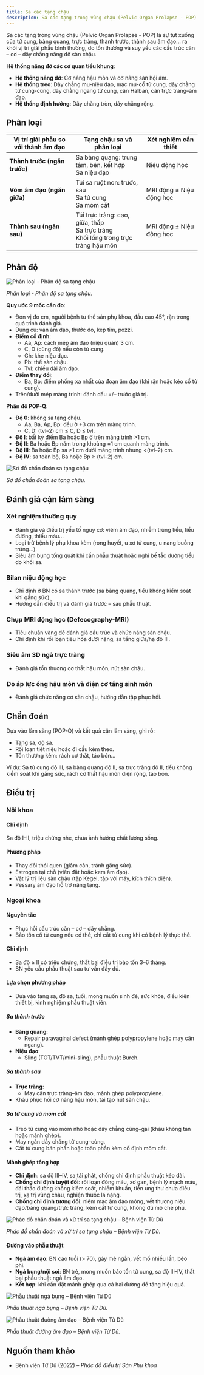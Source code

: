 ```yaml
---
title: Sa các tạng chậu
description: Sa các tạng trong vùng chậu (Pelvic Organ Prolapse - POP) là tình trạng tụt xuống của tử cung, bàng quang, trực tràng hoặc thành âm đạo ra khỏi vị trí giải phẫu bình thường do tổn thương và suy yếu hệ cân – cơ – dây chằng nâng đỡ sàn chậu.
---
```


Sa các tạng trong vùng chậu (Pelvic Organ Prolapse - POP) là sự tụt xuống của tử cung, bàng quang, trực tràng, thành trước, thành sau âm đạo… ra khỏi vị trí giải phẫu bình thường, do tổn thương và suy yếu các cấu trúc cân – cơ – dây chằng nâng đỡ sàn chậu.

**Hệ thống nâng đỡ các cơ quan tiểu khung**:

- **Hệ thống nâng đỡ**: Cơ nâng hậu môn và cơ nâng sàn hội âm.
- **Hệ thống treo**: Dây chằng mu-niệu đạo, mạc mu-cổ tử cung, dây chằng tử cung-cùng, dây chằng ngang tử cung, cân Halban, cân trực tràng–âm đạo.
- **Hệ thống định hướng**: Dây chằng tròn, dây chằng rộng.

## Phân loại

| Vị trí giải phẫu so với thành âm đạo | Tạng chậu sa và phân loại                                                              | Xét nghiệm cần thiết     |
| ------------------------------------ | -------------------------------------------------------------------------------------- | ------------------------ |
| **Thành trước (ngăn trước)**         | Sa bàng quang: trung tâm, bên, kết hợp<br>Sa niệu đạo                                  | Niệu động học            |
| **Vòm âm đạo (ngăn giữa)**           | Túi sa ruột non: trước, sau<br>Sa tử cung<br>Sa mỏm cắt                                | MRI động ± Niệu động học |
| **Thành sau (ngăn sau)**             | Túi trực tràng: cao, giữa, thấp<br>Sa trực tràng<br>Khối lồng trong trực tràng hậu môn | MRI động ± Niệu động học |

## Phân độ

![Phân loại - Phân độ sa tạng chậu](../../../assets/phu-khoa/sa-tang-chau/phan-loai-phan-do-sa-tang-chau.jpg)

_Phân loại - Phân độ sa tạng chậu._

**Quy ước 9 mốc cần đo**:

- Đơn vị đo cm, người bệnh tư thế sản phụ khoa, đầu cao 45°, rặn trong quá trình đánh giá.
- Dụng cụ: van âm đạo, thước đo, kẹp tim, pozzi.
- **Điểm cố định**:
  - Aa, Ap: cách mép âm đạo (niệu quản) 3 cm.
  - C, D (cùng đồ) nếu còn tử cung.
  - Gh: khe niệu dục.
  - Pb: thể sàn chậu.
  - Tvl: chiều dài âm đạo.
- **Điểm thay đổi**:
  - Ba, Bp: điểm phồng xa nhất của đoạn âm đạo (khi rặn hoặc kéo cổ tử cung).
- Trên/dưới mép màng trinh: đánh dấu +/– trước giá trị.

**Phân độ POP-Q**:

- **Độ 0**: không sa tạng chậu.
  - Aa, Ba, Ap, Bp: đều ở +3 cm trên màng trinh.
  - C, D: (tvl–2) cm ≤ C, D ≤ tvl.
- **Độ I**: bất kỳ điểm Ba hoặc Bp ở trên màng trinh >1 cm.
- **Độ II**: Ba hoặc Bp nằm trong khoảng ±1 cm quanh màng trinh.
- **Độ III**: Ba hoặc Bp sa >1 cm dưới màng trinh nhưng <(tvl–2) cm.
- **Độ IV**: sa toàn bộ, Ba hoặc Bp ≥ (tvl–2) cm.

![Sơ đồ chẩn đoán sa tạng chậu](../../../assets/phu-khoa/sa-tang-chau/so-do-chan-doan-sa-tang-chau.jpg)

_Sơ đồ chẩn đoán sa tạng chậu._

## Đánh giá cận lâm sàng

### Xét nghiệm thường quy

- Đánh giá và điều trị yếu tố nguy cơ: viêm âm đạo, nhiễm trùng tiểu, tiểu đường, thiếu máu…
- Loại trừ bệnh lý phụ khoa kèm (rong huyết, u xơ tử cung, u nang buồng trứng…).
- Siêu âm bụng tổng quát khi cần phẫu thuật hoặc nghi bế tắc đường tiểu do khối sa.

### Bilan niệu động học

- Chỉ định ở BN có sa thành trước (sa bàng quang, tiểu không kiểm soát khi gắng sức).
- Hướng dẫn điều trị và đánh giá trước – sau phẫu thuật.

### Chụp MRI động học (Defecography-MRI)

- Tiêu chuẩn vàng để đánh giá cấu trúc và chức năng sàn chậu.
- Chỉ định khi rối loạn tiêu hóa dưới nặng, sa tầng giữa/hạ độ III.

### Siêu âm 3D ngả trực tràng

- Đánh giá tổn thương cơ thắt hậu môn, nút sàn chậu.

### Đo áp lực ống hậu môn và điện cơ tầng sinh môn

- Đánh giá chức năng cơ sàn chậu, hướng dẫn tập phục hồi.

## Chẩn đoán

Dựa vào lâm sàng (POP-Q) và kết quả cận lâm sàng, ghi rõ:

- Tạng sa, độ sa.
- Rối loạn tiết niệu hoặc đi cầu kèm theo.
- Tổn thương kèm: rách cơ thắt, táo bón…

Ví dụ: Sa tử cung độ III, sa bàng quang độ II, sa trực tràng độ II, tiểu không kiểm soát khi gắng sức, rách cơ thắt hậu môn diện rộng, táo bón.

## Điều trị

### Nội khoa

#### Chỉ định

Sa độ I–II, triệu chứng nhẹ, chưa ảnh hưởng chất lượng sống.

#### Phương pháp

- Thay đổi thói quen (giảm cân, tránh gắng sức).
- Estrogen tại chỗ (viên đặt hoặc kem âm đạo).
- Vật lý trị liệu sàn chậu (tập Kegel, tập với máy, kích thích điện).
- Pessary âm đạo hỗ trợ nâng tạng.

### Ngoại khoa

#### Nguyên tắc

- Phục hồi cấu trúc cân – cơ – dây chằng.
- Bảo tồn cổ tử cung nếu có thể, chỉ cắt tử cung khi có bệnh lý thực thể.

#### Chỉ định

- Sa độ ≥ II có triệu chứng, thất bại điều trị bảo tồn 3–6 tháng.
- BN yêu cầu phẫu thuật sau tư vấn đầy đủ.

#### Lựa chọn phương pháp

- Dựa vào tạng sa, độ sa, tuổi, mong muốn sinh đẻ, sức khỏe, điều kiện thiết bị, kinh nghiệm phẫu thuật viên.

##### Sa thành trước

- **Bàng quang**:
  - Repair paravaginal defect (mảnh ghép polypropylene hoặc may cân ngang).
- **Niệu đạo**:
  - Sling (TOT/TVT/mini-sling), phẫu thuật Burch.

##### Sa thành sau

- **Trực tràng**:
  - May cân trực tràng–âm đạo, mảnh ghép polypropylene.
- Khâu phục hồi cơ nâng hậu môn, tái tạo nút sàn chậu.

##### Sa tử cung và mỏm cắt

- Treo tử cung vào mỏm nhô hoặc dây chằng cùng–gai (khâu không tan hoặc mảnh ghép).
- May ngắn dây chằng tử cung–cùng.
- Cắt tử cung bán phần hoặc toàn phần kèm cố định mỏm cắt.

#### Mảnh ghép tổng hợp

- **Chỉ định**: sa độ III–IV, sa tái phát, chống chỉ định phẫu thuật kéo dài.
- **Chống chỉ định tuyệt đối**: rối loạn đông máu, xơ gan, bệnh lý mạch máu, đái tháo đường không kiểm soát, nhiễm khuẩn, tiền ung thư chưa điều trị, xạ trị vùng chậu, nghiện thuốc lá nặng.
- **Chống chỉ định tương đối**: niêm mạc âm đạo mỏng, vết thương niệu đạo/bàng quang/trực tràng, kèm cắt tử cung, không đủ mô che phủ.

![Phác đồ chẩn đoán và xử trí sa tạng chậu – Bệnh viện Từ Dũ](../../../assets/phu-khoa/sa-tang-chau/phac-do-chan-doan-va-xu-tri-sa-tang-chau.jpeg)

_Phác đồ chẩn đoán và xử trí sa tạng chậu – Bệnh viện Từ Dũ._

#### Đường vào phẫu thuật

- **Ngả âm đạo**: BN cao tuổi (> 70), gây mê ngắn, vết mổ nhiều lần, béo phì.
- **Ngả bụng/nội soi**: BN trẻ, mong muốn bảo tồn tử cung, sa độ III–IV, thất bại phẫu thuật ngả âm đạo.
- **Kết hợp**: khi cần đặt mảnh ghép qua cả hai đường để tăng hiệu quả.

![Phẫu thuật ngả bụng – Bệnh viện Từ Dũ](../../../assets/phu-khoa/sa-tang-chau/phau-thuat-nga-bung.jpeg)

_Phẫu thuật ngả bụng – Bệnh viện Từ Dũ._

![Phẫu thuật đường âm đạo – Bệnh viện Từ Dũ](../../../assets/phu-khoa/sa-tang-chau/phau-thuat-nga-am-dao.png)

_Phẫu thuật đường âm đạo – Bệnh viện Từ Dũ._

## Nguồn tham khảo

- Bệnh viện Từ Dũ (2022) – _Phác đồ điều trị Sản Phụ khoa_
